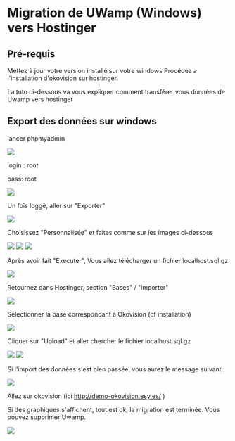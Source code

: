 # Migration de UWamp (Windows) vers Hostinger

## Pré-requis

Mettez à jour votre version installé sur votre windows
Procédez a l'installation d'okovision sur hostinger.

La tuto ci-dessous va vous expliquer comment transférer vous données de Uwamp vers hostinger

## Export des données sur windows

lancer phpmyadmin

![](/wiki/hostinger/mig/mig-0010.png)


login : root

pass: root

![](/wiki/hostinger/mig/mig-0020.png)

Un fois loggé, aller sur "Exporter"

![](/wiki/hostinger/mig/mig-0030.png)

Choisissez "Personnalisée" et faites comme sur les images ci-dessous

![](/wiki/hostinger/mig/mig-0040.png)
![](/wiki/hostinger/mig/mig-0050.png)
![](/wiki/hostinger/mig/mig-0060.png)

Après avoir fait "Executer", Vous allez télécharger un fichier localhost.sql.gz

![](/wiki/hostinger/mig/mig-0070.png)


Retournez dans Hostinger, section "Bases" / "importer"

![](/wiki/hostinger/mig/mig-0080.png)

Selectionner la base correspondant à Okovision (cf installation)

![](/wiki/hostinger/mig/mig-0090.png)

Cliquer sur "Upload" et aller chercher le fichier localhost.sql.gz

![](/wiki/hostinger/mig/mig-0100.png)
![](/wiki/hostinger/mig/mig-0110.png)

Si l'import des données s'est bien passée, vous aurez le message suivant :

![](/wiki/hostinger/mig/mig-0120.png)

Allez sur okovision (ici http://demo-okovision.esy.es/ )

Si des graphiques s'affichent, tout est ok, la migration est terminée. Vous pouvez supprimer Uwamp.

![](/wiki/hostinger/mig/mig-0130.png)


